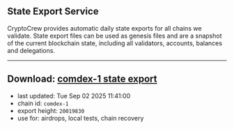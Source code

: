 ## State Export Service
CryptoCrew provides automatic daily state exports for all chains we validate. State export files can be used as genesis files and are a snapshot of the current blockchain state, including all validators, accounts, balances and delegations.

---
**Download: [comdex-1 state export](https://dl-eu2.ccvalidators.com/SERVICE/comdex/comdex-1_export_20019830.json)**
---

- last updated: Tue Sep 02 2025 11:41:00
- chain id: `comdex-1`
- export height: `20019830`
- use for: airdrops, local tests, chain recovery
